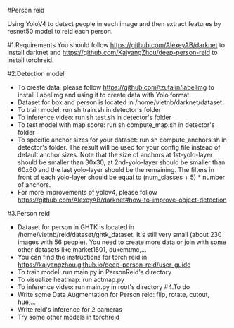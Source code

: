 #Person reid

Using YoloV4 to detect people in each image and then extract features by resnet50 model to reid each person.

#1.Requirements
You should follow https://github.com/AlexeyAB/darknet to install darknet and https://github.com/KaiyangZhou/deep-person-reid to install torchreid.

#2.Detection model
- To create data, please follow https://github.com/tzutalin/labelImg to install LabelImg and using it to create data with Yolo format.
- Dataset for box and person is located in /home/vietnb/darknet/dataset
- To train model: run sh train.sh in detector's folder
- To inference video: run sh test.sh in detector's folder
- To test model with map score: run sh compute_map.sh in detector's folder
- To specific anchor sizes for your dataset: run sh compute_anchors.sh in detector's folder. The result will be used for your config file instead of default anchor sizes. Note that the size of anchors at 1st-yolo-layer should
be smaller than 30x30, at 2nd-yolo-layer should be smaller than 60x60  and the last yolo-layer should be the remaining. The filters in front of each yolo-layer 
should be equal to (num_classes + 5) * number of anchors.
- For more improvements of yolov4, please follow https://github.com/AlexeyAB/darknet#how-to-improve-object-detection

#3.Person reid
- Dataset for person in GHTK is located in /home/vietnb/reid/dataset/ghtk_dataset. It's still very small (about 230 images with 56 people). You need to create more data
 or join with some other datasets like market1501, dukemtmc,...
- You can find the instructions for torch reid in https://kaiyangzhou.github.io/deep-person-reid/user_guide
- To train model: run main.py in PersonReid's directory
- To visualize heatmap: run actmap.py
- To inference video: run main.py in root's directory
#4.To do
- Write some Data Augmentation for Person reid: flip, rotate, cutout, hue,...
- Write reid's inference for 2 cameras
- Try some other models in torchreid